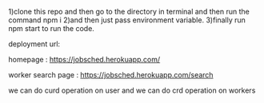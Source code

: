 1)clone this repo and then go to the directory in terminal and then run the command npm i
2)and then just pass environment variable.
3)finally run npm start to run the code.



deployment url:

homepage : https://jobsched.herokuapp.com/

worker search page : https://jobsched.herokuapp.com/search

we can do curd operation on user 
and we can do crd operation on workers